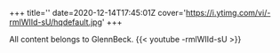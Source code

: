 +++
title=''
date=2020-12-14T17:45:01Z
cover='https://i.ytimg.com/vi/-rmlWIId-sU/hqdefault.jpg'
+++

All content belongs to GlennBeck.
{{< youtube -rmlWIId-sU >}}
